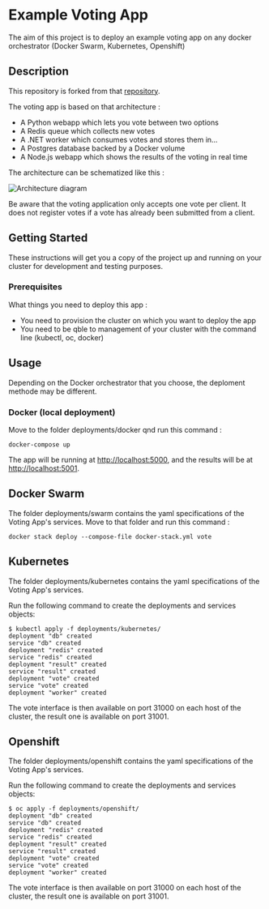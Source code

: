 # Example Voting App

The aim of this project is to deploy an example voting app on any docker orchestrator (Docker Swarm, Kubernetes, Openshift)

## Description

This repository is forked from that [repository](https://github.com/dockersamples/example-voting-app).

The voting app is based on that architecture :

* A Python webapp which lets you vote between two options
* A Redis queue which collects new votes
* A .NET worker which consumes votes and stores them in…
* A Postgres database backed by a Docker volume
* A Node.js webapp which shows the results of the voting in real time

The architecture can be schematized like this :

![Architecture diagram](docs/imqges/architecture.png)

Be aware that the voting application only accepts one vote per client. It does not register votes if a vote has already been submitted from a client.

## Getting Started

These instructions will get you a copy of the project up and running on your cluster for development and testing purposes.

### Prerequisites

What things you need to deploy this app :

* You need to provision the cluster on which you want to deploy the app
* You need to be qble to management of your cluster with the command line (kubectl, oc, docker)

## Usage

Depending on the Docker orchestrator that you choose, the deploment methode may be different.

### Docker (local deployment)

Move to the folder deployments/docker qnd run this command :

```
docker-compose up
```

The app will be running at [http://localhost:5000](http://localhost:5000), and the results will be at [http://localhost:5001](http://localhost:5001).

## Docker Swarm

The folder deployments/swarm contains the yaml specifications of the Voting App's services. Move to that folder and run this command :

```
docker stack deploy --compose-file docker-stack.yml vote
```

## Kubernetes

The folder deployments/kubernetes contains the yaml specifications of the Voting App's services.

Run the following command to create the deployments and services objects:

```
$ kubectl apply -f deployments/kubernetes/
deployment "db" created
service "db" created
deployment "redis" created
service "redis" created
deployment "result" created
service "result" created
deployment "vote" created
service "vote" created
deployment "worker" created
```

The vote interface is then available on port 31000 on each host of the cluster, the result one is available on port 31001.

## Openshift

The folder deployments/openshift contains the yaml specifications of the Voting App's services.

Run the following command to create the deployments and services objects:
```
$ oc apply -f deployments/openshift/
deployment "db" created
service "db" created
deployment "redis" created
service "redis" created
deployment "result" created
service "result" created
deployment "vote" created
service "vote" created
deployment "worker" created
```

The vote interface is then available on port 31000 on each host of the cluster, the result one is available on port 31001.
